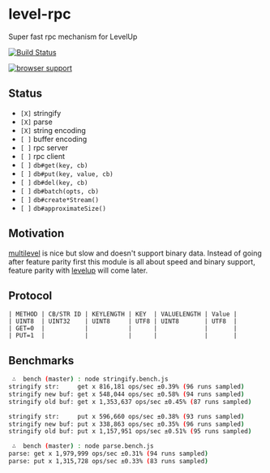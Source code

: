 
# level-rpc

Super fast rpc mechanism for LevelUp

[![Build Status](https://travis-ci.org/juliangruber/level-rpc.png?branch=master)](https://travis-ci.org/juliangruber/level-rpc)

[![browser support](https://ci.testling.com/juliangruber/level-rpc.png)](https://ci.testling.com/juliangruber/level-rpc)

## Status

* `[X]` stringify
* `[X]` parse
* `[X]` string encoding
* `[ ]` buffer encoding
* `[ ]` rpc server
* `[ ]` rpc client
* `[ ]` `db#get(key, cb)`
* `[ ]` `db#put(key, value, cb)`
* `[ ]` `db#del(key, cb)`
* `[ ]` `db#batch(opts, cb)`
* `[ ]` `db#create*Stream()`
* `[ ]` `db#approximateSize()`

## Motivation

[multilevel](https://github.com/juliangruber/multilevel) is nice but slow and doesn't support binary data. Instead of going after feature parity first this module is all about speed and binary support, feature parity with [levelup](https://github.com/rvagg/node-levelup) will come later.

## Protocol

```
| METHOD | CB/STR ID | KEYLENGTH | KEY  | VALUELENGTH | Value |
| UINT8  | UINT32    | UINT8     | UTF8 | UINT8       | UTF8  |
| GET=0  |           |           |      |             |       |
| PUT=1  |           |           |      |             |       |
```

## Benchmarks

```bash
 ∴  bench (master) : node stringify.bench.js 
stringify str:     get x 816,181 ops/sec ±0.39% (96 runs sampled)
stringify new buf: get x 548,044 ops/sec ±0.58% (94 runs sampled)
stringify old buf: get x 1,353,637 ops/sec ±0.45% (87 runs sampled)

stringify str:     put x 596,660 ops/sec ±0.38% (93 runs sampled)
stringify new buf: put x 338,863 ops/sec ±0.35% (96 runs sampled)
stringify old buf: put x 1,157,951 ops/sec ±0.51% (95 runs sampled)
```

```bash
 ∴  bench (master) : node parse.bench.js 
parse: get x 1,979,999 ops/sec ±0.31% (94 runs sampled)
parse: put x 1,315,728 ops/sec ±0.33% (83 runs sampled)
```
